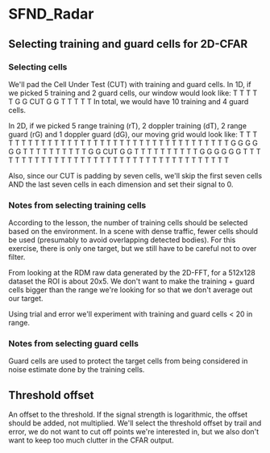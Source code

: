 # SFND_Radar

## Selecting training and guard cells for 2D-CFAR

### Selecting cells

We'll pad the Cell Under Test (CUT) with training and guard cells.
In 1D, if we picked 5 training and 2 guard cells, our window would look like:
T T T T T G G CUT G G T T T T T
In total, we would have 10 training and 4 guard cells.

In 2D, if we picked 5 range training (rT), 2 doppler training (dT), 2 range guard (rG) and 1 doppler guard (dG), our moving grid would look like:
T T T T T T T T T T T T T T T T
T T T T T T T T T T T T T T T T
T T T T T G G G G G G T T T T T
T T T T T G G CUT G G T T T T T
T T T T T G G G G G G T T T T T
T T T T T T T T T T T T T T T T
T T T T T T T T T T T T T T T T

Also, since our CUT is padding by seven cells, we'll skip the first seven cells AND the last seven cells in each dimension and set their signal to 0.

### Notes from selecting training cells

According to the lesson, the number of training cells should be selected based on the environment. In a scene with dense traffic, fewer cells should be used (presumably to avoid overlapping detected bodies). For this exercise, there is only one target, but we still have to be careful not to over filter.

From looking at the RDM raw data generated by the 2D-FFT, for a 512x128 dataset the ROI is about 20x5. We don't want to make the training + guard cells bigger than the range we're looking for so that we don't average out our target.

Using trial and error we'll experiment with training and guard cells < 20 in range.

### Notes from selecting guard cells

Guard cells are used to protect the target cells from being considered in noise estimate done by the training cells.

## Threshold offset

An offset to the threshold. If the signal strength is logarithmic, the offset should be added, not multiplied.
We'll select the threshold offset by trail and error, we do not want to cut off points we're interested in, but we also don't want to keep too much clutter in the CFAR output.